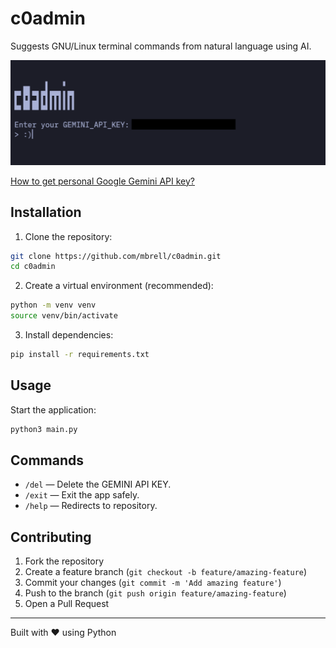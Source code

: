 # c0admin

Suggests GNU/Linux terminal commands from natural language using AI.

![c0admin Banner](c0admin-banner.png)

[How to get personal Google Gemini API key?](https://github.com/mbrell/c0admin/blob/main/how-to-get-gemini-api-key.md)

## Installation

1. Clone the repository:
```bash
git clone https://github.com/mbrell/c0admin.git
cd c0admin
```

2. Create a virtual environment (recommended):
```bash
python -m venv venv
source venv/bin/activate 
```

3. Install dependencies:
```bash
pip install -r requirements.txt
```

## Usage

Start the application:
```bash
python3 main.py
```

## Commands

- `/del` — Delete the GEMINI API KEY.
- `/exit` — Exit the app safely.
- `/help` — Redirects to repository.
  
## Contributing

1. Fork the repository
2. Create a feature branch (`git checkout -b feature/amazing-feature`)
3. Commit your changes (`git commit -m 'Add amazing feature'`)
4. Push to the branch (`git push origin feature/amazing-feature`)
5. Open a Pull Request

---

Built with ❤️ using Python
